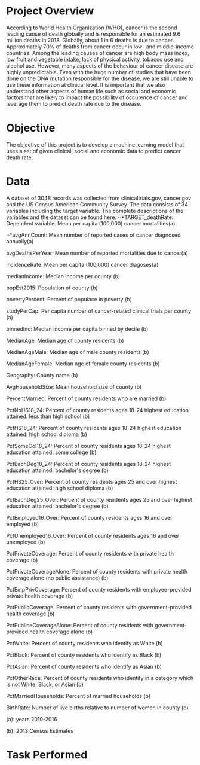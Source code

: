 # Project Overview
According to World Health Organization (WHO), cancer is the second leading cause of death globally and is responsible for an estimated 9.6 million deaths in 2018. Globally, about 1 in 6 deaths is due to cancer. Approximately 70% of deaths from cancer occur in low- and middle-income countries. Among the leading causes of cancer are high body mass index, low fruit and vegetable intake, lack of physical activity, tobacco use and alcohol use. However, many aspects of the behaviour of cancer disease are highly unpredictable. Even with the huge number of studies that have been done on the DNA mutation responsible for the disease, we are still unable to use these information at clinical level. It is important that we also understand other aspects of human life such as social and economic factors that are likely to impact the possibility of occurence of cancer and leverage them to predict death rate due to the disease. 
# Objective
The objective of this project is to develop a machine learning model that uses a set of given clinical, social and economic data to predict cancer death rate.

# Data
A dataset of 3048 records was collected from clinicaltrials.gov, cancer.gov and the US Census American Community Survey. The data consists of 34 variables including the target variable. The complete descriptions of the variables and the dataset can be found here.
⋅⋅*TARGET_deathRate: Dependent variable. Mean per capita (100,000) cancer mortalities(a)

⋅⋅*avgAnnCount: Mean number of reported cases of cancer diagnosed annually(a)

avgDeathsPerYear: Mean number of reported mortalities due to cancer(a)

incidenceRate: Mean per capita (100,000) cancer diagoses(a)

medianIncome: Median income per county (b)

popEst2015: Population of county (b)

povertyPercent: Percent of populace in poverty (b)

studyPerCap: Per capita number of cancer-related clinical trials per county (a)

binnedInc: Median income per capita binned by decile (b)

MedianAge: Median age of county residents (b)

MedianAgeMale: Median age of male county residents (b)

MedianAgeFemale: Median age of female county residents (b)

Geography: County name (b)

AvgHouseholdSize: Mean household size of county (b)

PercentMarried: Percent of county residents who are married (b)

PctNoHS18_24: Percent of county residents ages 18-24 highest education attained: less than high school (b)

PctHS18_24: Percent of county residents ages 18-24 highest education attained: high school diploma (b)

PctSomeCol18_24: Percent of county residents ages 18-24 highest education attained: some college (b)

PctBachDeg18_24: Percent of county residents ages 18-24 highest education attained: bachelor's degree (b)

PctHS25_Over: Percent of county residents ages 25 and over highest education attained: high school diploma (b)

PctBachDeg25_Over: Percent of county residents ages 25 and over highest education attained: bachelor's degree (b)

PctEmployed16_Over: Percent of county residents ages 16 and over employed (b)

PctUnemployed16_Over: Percent of county residents ages 16 and over unemployed (b)

PctPrivateCoverage: Percent of county residents with private health coverage (b)

PctPrivateCoverageAlone: Percent of county residents with private health coverage alone (no public assistance) (b)

PctEmpPrivCoverage: Percent of county residents with employee-provided private health coverage (b)

PctPublicCoverage: Percent of county residents with government-provided health coverage (b)

PctPubliceCoverageAlone: Percent of county residents with government-provided health coverage alone (b)

PctWhite: Percent of county residents who identify as White (b)

PctBlack: Percent of county residents who identify as Black (b)

PctAsian: Percent of county residents who identify as Asian (b)

PctOtherRace: Percent of county residents who identify in a category which is not White, Black, or Asian (b)

PctMarriedHouseholds: Percent of married households (b)

BirthRate: Number of live births relative to number of women in county (b)

(a): years 2010-2016

(b): 2013 Census Estimates
# Task Performed
